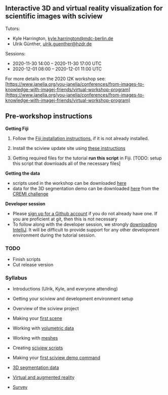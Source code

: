 ##  Interactive 3D and virtual reality visualization for scientific images with sciview

Tutors:

- Kyle Harrington, kyle.harrington@mdc-berlin.de
- Ulrik Günther, ulrik.guenther@hzdr.de

Sessions: 	

- 2020-11-30 14:00 	 –  	2020-11-30 17:00 UTC
- 2020-12-01 08:00 	 –  	2020-12-01 11:00 UTC

For more details on the 2020 I2K workshop see: [https://www.janelia.org/you-janelia/conferences/from-images-to-knowledge-with-imagej-friends/virtual-workshop-program](https://www.janelia.org/you-janelia/conferences/from-images-to-knowledge-with-imagej-friends/virtual-workshop-program)

## Pre-workshop instructions

**Getting Fiji**

1. Follow the [Fiji installation instructions](https://docs.scenery.graphics/sciview/installation/installing-fiji), if it is not already installed.

2. Install the sciview update site using [these instructions](https://docs.scenery.graphics/sciview/installation/installing-the-sciview-plugin-for-fiji)

3. Getting required files for the tutorial **run this script** in Fiji. [TODO: setup this script that downloads all of the necessary files]

**Getting the data**

- scripts used in the workshop can be downloaded [here](https://github.com/kephale/sciview-i2k/tree/main/scripts)
- data for the 3D segmentation demo can be downloaded [here](https://cremi.org/static/data/sample_A_20160501.hdf) from the [CREMI challenge](https://cremi.org)

**Developer session**

- Please [sign up for a Github account](https://github.com/join) if you do not already have one. If you are proficient at git, then this is not necessary
- To follow along with the developer session, we strongly [downloading IntelliJ](https://www.jetbrains.com/idea/download/). It will be difficult to provide support for any other development environment during the tutorial session.

### TODO

- Finish scripts  
- Cut release version

### Syllabus

- Introductions (Ulrik, Kyle, and everyone attending)
- Getting your sciview and development environment setup
- Overview of the sciview project
- Making your [first scene](../basics/first-scene.md)
- Working with [volumetric data](../basics/volumetric-data.md)
- Working with [meshes](../image-analysis/mesh-processing.md)
- Creating [sciview scripts](../scripting/first-scripts.md)
- Making your [first sciview demo command](../development/first-demo-command.md)
- [3D segmentation data](../complex-data/segmentations.md)
- [Virtual and augmented reality](../XR/VR-AR.md)

- [Survey](../surveys/i2k-2020.md)

